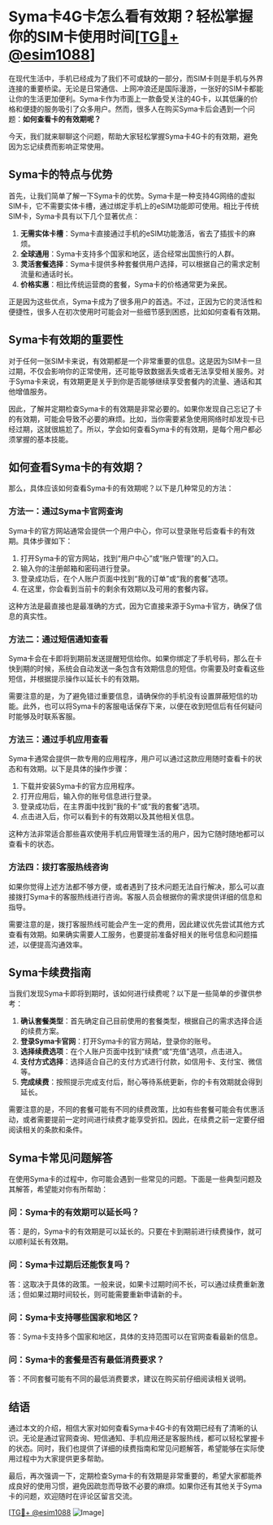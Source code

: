 # Syma卡4G卡怎么看有效期？轻松掌握你的SIM卡使用时间[[TG💪+ @esim1088](https://t.me/s/esim1088)]

在现代生活中，手机已经成为了我们不可或缺的一部分，而SIM卡则是手机与外界连接的重要桥梁。无论是日常通信、上网冲浪还是国际漫游，一张好的SIM卡都能让你的生活更加便利。Syma卡作为市面上一款备受关注的4G卡，以其低廉的价格和便捷的服务吸引了众多用户。然而，很多人在购买Syma卡后会遇到一个问题：**如何查看卡的有效期呢？**

今天，我们就来聊聊这个问题，帮助大家轻松掌握Syma卡4G卡的有效期，避免因为忘记续费而影响正常使用。

## Syma卡的特点与优势

首先，让我们简单了解一下Syma卡的优势。Syma卡是一种支持4G网络的虚拟SIM卡，它不需要实体卡槽，通过绑定手机上的eSIM功能即可使用。相比于传统SIM卡，Syma卡具有以下几个显著优点：

1. **无需实体卡槽**：Syma卡直接通过手机的eSIM功能激活，省去了插拔卡的麻烦。
2. **全球通用**：Syma卡支持多个国家和地区，适合经常出国旅行的人群。
3. **灵活套餐选择**：Syma卡提供多种套餐供用户选择，可以根据自己的需求定制流量和通话时长。
4. **价格实惠**：相比传统运营商的套餐，Syma卡的价格通常更为亲民。

正是因为这些优点，Syma卡成为了很多用户的首选。不过，正因为它的灵活性和便捷性，很多人在初次使用时可能会对一些细节感到困惑，比如如何查看有效期。

## Syma卡有效期的重要性

对于任何一张SIM卡来说，有效期都是一个非常重要的信息。这是因为SIM卡一旦过期，不仅会影响你的正常使用，还可能导致数据丢失或者无法享受相关服务。对于Syma卡来说，有效期更是关乎到你是否能够继续享受套餐内的流量、通话和其他增值服务。

因此，了解并定期检查Syma卡的有效期是非常必要的。如果你发现自己忘记了卡的有效期，可能会导致不必要的麻烦。比如，当你需要紧急使用网络时却发现卡已经过期，这就很尴尬了。所以，学会如何查看Syma卡的有效期，是每个用户都必须掌握的基本技能。

## 如何查看Syma卡的有效期？

那么，具体应该如何查看Syma卡的有效期呢？以下是几种常见的方法：

### 方法一：通过Syma卡官网查询

Syma卡的官方网站通常会提供一个用户中心，你可以登录账号后查看卡的有效期。具体步骤如下：

1. 打开Syma卡的官方网站，找到“用户中心”或“账户管理”的入口。
2. 输入你的注册邮箱和密码进行登录。
3. 登录成功后，在个人账户页面中找到“我的订单”或“我的套餐”选项。
4. 在这里，你会看到当前卡的剩余有效期以及可用的套餐内容。

这种方法是最直接也是最准确的方式，因为它直接来源于Syma卡官方，确保了信息的真实性。

### 方法二：通过短信通知查看

Syma卡会在卡即将到期前发送提醒短信给你。如果你绑定了手机号码，那么在卡快到期的时候，系统会自动发送一条包含有效期信息的短信。你需要及时查看这些短信，并根据提示操作以延长卡的有效期。

需要注意的是，为了避免错过重要信息，请确保你的手机没有设置屏蔽短信的功能。此外，也可以将Syma卡的客服电话保存下来，以便在收到短信后有任何疑问时能够及时联系客服。

### 方法三：通过手机应用查看

Syma卡通常会提供一款专用的应用程序，用户可以通过这款应用随时查看卡的状态和有效期。以下是具体的操作步骤：

1. 下载并安装Syma卡的官方应用程序。
2. 打开应用后，输入你的账号信息进行登录。
3. 登录成功后，在主界面中找到“我的卡”或“我的套餐”选项。
4. 点击进入后，你可以看到卡的有效期以及其他相关信息。

这种方法非常适合那些喜欢使用手机应用管理生活的用户，因为它随时随地都可以查看卡的状态。

### 方法四：拨打客服热线咨询

如果你觉得上述方法都不够方便，或者遇到了技术问题无法自行解决，那么可以直接拨打Syma卡的客服热线进行咨询。客服人员会根据你的需求提供详细的信息和指导。

需要注意的是，拨打客服热线可能会产生一定的费用，因此建议优先尝试其他方式查看有效期。如果确实需要人工服务，也要提前准备好相关的账号信息和问题描述，以便提高沟通效率。

## Syma卡续费指南

当我们发现Syma卡即将到期时，该如何进行续费呢？以下是一些简单的步骤供参考：

1. **确认套餐类型**：首先确定自己目前使用的套餐类型，根据自己的需求选择合适的续费方案。
2. **登录Syma卡官网**：打开Syma卡的官方网站，登录你的账号。
3. **选择续费选项**：在个人账户页面中找到“续费”或“充值”选项，点击进入。
4. **支付方式选择**：选择适合自己的支付方式进行付款，如信用卡、支付宝、微信等。
5. **完成续费**：按照提示完成支付后，耐心等待系统更新，你的卡有效期就会得到延长。

需要注意的是，不同的套餐可能有不同的续费政策，比如有些套餐可能会有优惠活动，或者需要提前一定时间进行续费才能享受折扣。因此，在续费之前一定要仔细阅读相关的条款和条件。

## Syma卡常见问题解答

在使用Syma卡的过程中，你可能会遇到一些常见的问题。下面是一些典型问题及其解答，希望能对你有所帮助：

### 问：Syma卡的有效期可以延长吗？
答：是的，Syma卡的有效期是可以延长的。只要在卡到期前进行续费操作，就可以顺利延长有效期。

### 问：Syma卡过期后还能恢复吗？
答：这取决于具体的政策。一般来说，如果卡过期时间不长，可以通过续费重新激活；但如果过期时间较长，则可能需要重新申请新的卡。

### 问：Syma卡支持哪些国家和地区？
答：Syma卡支持多个国家和地区，具体的支持范围可以在官网查看最新的信息。

### 问：Syma卡的套餐是否有最低消费要求？
答：不同套餐可能有不同的最低消费要求，建议在购买前仔细阅读相关说明。

## 结语

通过本文的介绍，相信大家对如何查看Syma卡4G卡的有效期已经有了清晰的认识。无论是通过官网查询、短信通知、手机应用还是客服热线，都可以轻松掌握卡的状态。同时，我们也提供了详细的续费指南和常见问题解答，希望能够在实际使用过程中为大家提供更多帮助。

最后，再次强调一下，定期检查Syma卡的有效期是非常重要的，希望大家都能养成良好的使用习惯，避免因疏忽而导致不必要的麻烦。如果你还有其他关于Syma卡的问题，欢迎随时在评论区留言交流。

[[TG💪+ @esim1088](https://t.me/s/esim1088) ![Image](https://i.postimg.cc/4NQfJmqS/Snipaste-2025-05-13-00-14-12.png)]